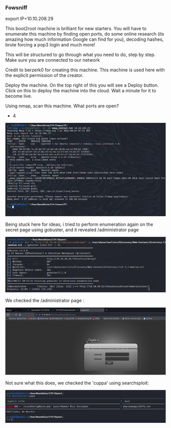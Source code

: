 ### Fowsniff

export IP=10.10.208.29

This boot2root machine is brilliant for new starters. You will have to enumerate this machine by finding open ports, do some online research (its amazing how much information Google can find for you), decoding hashes, brute forcing a pop3 login and much more!

This will be structured to go through what you need to do, step by step. Make sure you are connected to our network

Credit to berzerk0 for creating this machine. This machine is used here with the explicit permission of the creator.

Deploy the machine. On the top right of this you will see a Deploy button. Click on this to deploy the machine into the cloud. Wait a minute for it to become live.

Using nmap, scan this machine. What ports are open?
- 4

![](../../img/Pasted%20image%2020220826073159.png)

Being stuck here for ideas, i tried to perform enumeration again on the secret page using gobuster, and it revealed /administrator page

![](../../img/Pasted%20image%2020220827205818.png)

We checked the /administrator page :

![](../../img/Pasted%20image%2020220827205853.png)

Not sure what this does, we checked the 'cuppa' using searchsploit:

![](../../img/Pasted%20image%2020220827205927.png)


